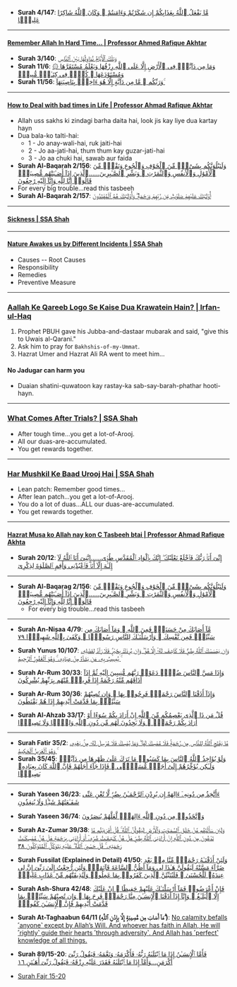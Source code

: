 * __Surah 4/147__: [مَّا يَفْعَلُ ٱللَّهُ بِعَذَابِكُمْ إِن شَكَرْتُمْ وَءَامَنتُمْ ۚ وَكَانَ ٱللَّهُ شَاكِرًا عَلِيمًۭا](https://quran.com/4/147)

***

#### [Remember Allah In Hard Time... | Professor Ahmed Rafique Akhtar](https://www.youtube.com/watch?v=qpV8dowbTjE)
* __Surah 3/140__: [وَتِلْكَ ٱلْأَيَّامُ نُدَاوِلُهَا بَيْنَ ٱلنَّاسِ](https://quran.com/3/140)
* __Surah 11/6__: [۞ وَمَا مِن دَآبَّةٍۢ فِى ٱلْأَرْضِ إِلَّا عَلَى ٱللَّهِ رِزْقُهَا وَيَعْلَمُ مُسْتَقَرَّهَا وَمُسْتَوْدَعَهَا ۚ كُلٌّۭ فِى كِتَـٰبٍۢ مُّبِينٍۢ](https://quran.com/11/6)
* __Surah 11/56__: [وَرَبِّكُم ۚ مَّا مِن دَآبَّةٍ إِلَّا هُوَ ءَاخِذٌۢ بِنَاصِيَتِهَآ ۚ](https://quran.com/11/56)

***

#### [How to Deal with bad times in Life | Professor Ahmad Rafique Akhtar](https://www.youtube.com/watch?v=ulL2Kxbij90)
* Allah uss sakhs ki zindagi barha daita hai, look jis kay liye dua kartay hayn
* Dua bala-ko talti-hai: 
  * 1 - Jo anay-wali-hai, ruk jaiti-hai
  * 2 - Jo aa-jati-hai, thum thum kay guzar-jati-hai
  * 3 - Jo aa chuki hai, sawab aur faida
* __Surah Al-Baqarah 2/156__: [وَلَنَبْلُوَنَّكُم بِشَىْءٍۢ مِّنَ ٱلْخَوْفِ وَٱلْجُوعِ وَنَقْصٍۢ مِّنَ ٱلْأَمْوَٰلِ وَٱلْأَنفُسِ وَٱلثَّمَرَٰتِ ۗ وَبَشِّرِ ٱلصَّـٰبِرِينَ......ٱلَّذِينَ إِذَآ أَصَـٰبَتْهُم مُّصِيبَةٌۭ قَالُوٓا۟ إِنَّا لِلَّهِ وَإِنَّآ إِلَيْهِ رَٰجِعُونَ](https://quran.com/2/155-156)
 * For every big trouble...read this tasbeeh
* __Surah Al-Baqarah 2/157__: [أُو۟لَـٰٓئِكَ عَلَيْهِمْ صَلَوَٰتٌۭ مِّن رَّبِّهِمْ وَرَحْمَةٌۭ ۖ وَأُو۟لَـٰٓئِكَ هُمُ ٱلْمُهْتَدُونَ](https://quran.com/2/157)

***

#### [Sickness | SSA Shah](https://www.youtube.com/shorts/J0Mly44KFHE)

***

#### [Nature Awakes us by Different Incidents | SSA Shah](https://www.youtube.com/watch?v=TgjoxwA3Pmg)
* Causes -- Root Causes
* Responsibility
* Remedies
* Preventive Measure

***

### [Aallah Ke Qareeb Logo Se Kaise Dua Krawatein Hain? | Irfan-ul-Haq](https://www.youtube.com/watch?v=KuzlT8UYLeU)
1. Prophet PBUH gave his Jubba-and-dastaar mubarak and said,  "give this to Uwais al-Qarani."
2. Ask him to pray for `Bakhshis-of-my-Ummat`.
3. Hazrat Umer and Hazrat Ali RA went to meet him...

#### No Jadugar can harm you
* Duaian shatini-quwatoon kay rastay-ka sab-say-barah-phathar hooti-hayn.
  
***

### [What Comes After Trials? | SSA Shah](https://www.youtube.com/watch?v=SacJf777CyY)
* After tough time...you get a lot-of-Arooj.
* All our duas-are-accumulated.
* You get rewards together.

***

### [Har Mushkil Ke Baad Urooj Hai | SSA Shah](https://www.youtube.com/watch?v=_JrpHdf_O4M) 
* Lean patch: Remember good times...
* After lean patch...you get a lot-of-Arooj.
* You do a lot of duas...ALL our duas-are-accumulated.
* You get rewards together.

***

#### [Hazrat Musa ko Allah nay kon C Tasbeeh btai |  Professor Ahmad Rafique Akhta](https://www.youtube.com/shorts/H_bEsU6u-e0)
* __Surah 20/12__: [إِنِّىٓ أَنَا۠ رَبُّكَ فَٱخْلَعْ نَعْلَيْكَ ۖ إِنَّكَ بِٱلْوَادِ ٱلْمُقَدَّسِ طُوًۭى......إِنَّنِىٓ أَنَا ٱللَّهُ لَآ إِلَـٰهَ إِلَّآ أَنَا۠ فَٱعْبُدْنِى وَأَقِمِ ٱلصَّلَوٰةَ لِذِكْرِىٓ]()
***

* __Surah Al-Baqarag 2/156__: [وَلَنَبْلُوَنَّكُم بِشَىْءٍۢ مِّنَ ٱلْخَوْفِ وَٱلْجُوعِ وَنَقْصٍۢ مِّنَ ٱلْأَمْوَٰلِ وَٱلْأَنفُسِ وَٱلثَّمَرَٰتِ ۗ وَبَشِّرِ ٱلصَّـٰبِرِينَ......ٱلَّذِينَ إِذَآ أَصَـٰبَتْهُم مُّصِيبَةٌۭ قَالُوٓا۟ إِنَّا لِلَّهِ وَإِنَّآ إِلَيْهِ رَٰجِعُونَ](https://quran.com/2/155-156)
  * For every big trouble...read this tasbeeh

***

* __Surah An-Nisaa 4/79__: [مَّآ أَصَابَكَ مِنْ حَسَنَةٍۢ فَمِنَ ٱللَّهِ ۖ وَمَآ أَصَابَكَ مِن سَيِّئَةٍۢ فَمِن نَّفْسِكَ ۚ وَأَرْسَلْنَـٰكَ لِلنَّاسِ رَسُولًۭا ۚ وَكَفَىٰ بِٱللَّهِ شَهِيدًۭا ٧٩](https://quranwbw.com/4/79)

* __Surah Yunus 10/107__: [وَإِن يَمْسَسْكَ ٱللَّهُ بِضُرٍّۢ فَلَا كَاشِفَ لَهُۥٓ إِلَّا هُوَ ۖ وَإِن يُرِدْكَ بِخَيْرٍۢ فَلَا رَآدَّ لِفَضْلِهِۦ ۚ يُصِيبُ بِهِۦ مَن يَشَآءُ مِنْ عِبَادِهِۦ ۚ وَهُوَ ٱلْغَفُورُ ٱلرَّحِيمُ](https://quranwbw.com/10/107)

* __Surah Ar-Rum 30/33__: [وَإِذَا مَسَّ ٱلنَّاسَ ضُرٌّۭ دَعَوْا۟ رَبَّهُم مُّنِيبِينَ إِلَيْهِ ثُمَّ إِذَآ أَذَاقَهُم مِّنْهُ رَحْمَةً إِذَا فَرِيقٌۭ مِّنْهُم بِرَبِّهِمْ يُشْرِكُونَ](https://quranwbw.com/30/33)
* __Surah Ar-Rum 30/36__: [وَإِذَآ أَذَقْنَا ٱلنَّاسَ رَحْمَةًۭ فَرِحُوا۟ بِهَا ۖ وَإِن تُصِبْهُمْ سَيِّئَةٌۢ بِمَا قَدَّمَتْ أَيْدِيهِمْ إِذَا هُمْ يَقْنَطُونَ](https://quranwbw.com/30/36)

* __Surah Al-Ahzab 33/17__: [قُلْ مَن ذَا ٱلَّذِى يَعْصِمُكُم مِّنَ ٱللَّهِ إِنْ أَرَادَ بِكُمْ سُوٓءًا أَوْ أَرَادَ بِكُمْ رَحْمَةًۭ ۚ وَلَا يَجِدُونَ لَهُم مِّن دُونِ ٱللَّهِ وَلِيًّۭا وَلَا نَصِيرًۭا](https://quranwbw.com/33/17)

***

* __Surah Fatir 35/2__: [مَّا يَفْتَحِ ٱللَّهُ لِلنَّاسِ مِن رَّحْمَةٍۢ فَلَا مُمْسِكَ لَهَا ۖ وَمَا يُمْسِكْ فَلَا مُرْسِلَ لَهُۥ مِنۢ بَعْدِهِۦ ۚ وَهُوَ ٱلْعَزِيزُ ٱلْحَكِيمُ](https://quranwbw.com/35/2)
* __Surah 35/45__: [وَلَوْ يُؤَاخِذُ ٱللَّهُ ٱلنَّاسَ بِمَا كَسَبُوا۟ مَا تَرَكَ عَلَىٰ ظَهْرِهَا مِن دَآبَّةٍۢ وَلَـٰكِن يُؤَخِّرُهُمْ إِلَىٰٓ أَجَلٍۢ مُّسَمًّۭى ۖ فَإِذَا جَآءَ أَجَلُهُمْ فَإِنَّ ٱللَّهَ كَانَ بِعِبَادِهِۦ بَصِيرًۢا](https://quran.com/35/45)

***

* __Surah Yaseen 36/23__: [ءَأَتَّخِذُ مِن دُونِهِۦٓ ءَالِهَةً إِن يُرِدْنِ ٱلرَّحْمَـٰنُ بِضُرٍّۢ لَّا تُغْنِ عَنِّى شَفَـٰعَتُهُمْ شَيْـًۭٔا وَلَا يُنقِذُونِ](https://quranwbw.com/36/23)
* __Surah Yaseen 36/74__: [وَٱتَّخَذُوا۟ مِن دُونِ ٱللَّهِ ءَالِهَةًۭ لَّعَلَّهُمْ يُنصَرُونَ](https://quranwbw.com/36/74)

* __Surah Az-Zumar 39/38__: [وَلَئِن سَأَلْتَهُم مَّنْ خَلَقَ ٱلسَّمَـٰوَٰتِ وَٱلْأَرْضَ لَيَقُولُنَّ ٱللَّهُ ۚ قُلْ أَفَرَءَيْتُم مَّا تَدْعُونَ مِن دُونِ ٱللَّهِ إِنْ أَرَادَنِىَ ٱللَّهُ بِضُرٍّ هَلْ هُنَّ كَـٰشِفَـٰتُ ضُرِّهِۦٓ أَوْ أَرَادَنِى بِرَحْمَةٍ هَلْ هُنَّ مُمْسِكَـٰتُ رَحْمَتِهِۦ ۚ قُلْ حَسْبِىَ ٱللَّهُ ۖ عَلَيْهِ يَتَوَكَّلُ ٱلْمُتَوَكِّلُونَ ٣٨](https://quranwbw.com/39/38)

* __Surah Fussilat (Explained in Detail) 41/50__: [وَلَئِنْ أَذَقْنَـٰهُ رَحْمَةًۭ مِّنَّا مِنۢ بَعْدِ ضَرَّآءَ مَسَّتْهُ لَيَقُولَنَّ هَـٰذَا لِى وَمَآ أَظُنُّ ٱلسَّاعَةَ قَآئِمَةًۭ وَلَئِن رُّجِعْتُ إِلَىٰ رَبِّىٓ إِنَّ لِى عِندَهُۥ لَلْحُسْنَىٰ ۚ فَلَنُنَبِّئَنَّ ٱلَّذِينَ كَفَرُوا۟ بِمَا عَمِلُوا۟ وَلَنُذِيقَنَّهُم مِّنْ عَذَابٍ غَلِيظٍۢ](https://quranwbw.com/41/50)

* __Surah Ash-Shura 42/48__: [فَإِنْ أَعْرَضُوا۟ فَمَآ أَرْسَلْنَـٰكَ عَلَيْهِمْ حَفِيظًا ۖ إِنْ عَلَيْكَ إِلَّا ٱلْبَلَـٰغُ ۗ وَإِنَّآ إِذَآ أَذَقْنَا ٱلْإِنسَـٰنَ مِنَّا رَحْمَةًۭ فَرِحَ بِهَا ۖ وَإِن تُصِبْهُمْ سَيِّئَةٌۢ بِمَا قَدَّمَتْ أَيْدِيهِمْ فَإِنَّ ٱلْإِنسَـٰنَ كَفُورٌۭ](https://quranwbw.com/42/48)

* __Surah At-Taghaabun 64/11 (مَآ أَصَابَ مِن مُّصِيبَةٍ إِلَّا بِإِذْنِ ٱللَّهِ ۗ)__: [No calamity befalls ˹anyone˺ except by Allah’s Will. And whoever has faith in Allah, He will ˹rightly˺ guide their hearts ˹through adversity˺. And Allah has ˹perfect˺ knowledge of all things.](https://quranwbw.com/64/11)

* __Surah 89/15-20__: [فَأَمَّا ٱلْإِنسَـٰنُ إِذَا مَا ٱبْتَلَىٰهُ رَبُّهُۥ فَأَكْرَمَهُۥ وَنَعَّمَهُۥ فَيَقُولُ رَبِّىٓ أَكْرَمَنِ...وَأَمَّآ إِذَا مَا ٱبْتَلَىٰهُ فَقَدَرَ عَلَيْهِ رِزْقَهُۥ فَيَقُولُ رَبِّىٓ أَهَـٰنَنِ ١٦](https://quran.com/89/15-20)
* [Surah Fajr 15-20](https://www.youtube.com/shorts/dza5PYeSwYI)
